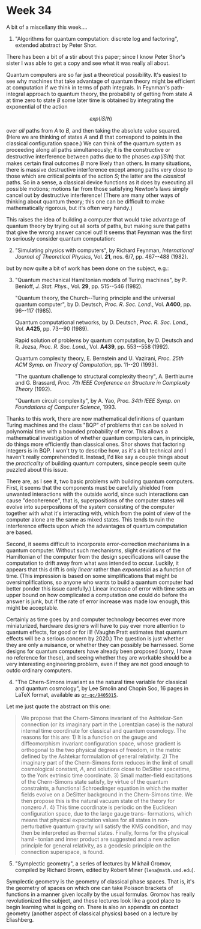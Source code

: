 # Week 34

A bit of a miscellany this week....

1) "Algorithms for quantum computation: discrete log and factoring",
extended abstract by Peter Shor.

There has been a bit of a stir about this paper; since I know Peter
Shor's sister I was able to get a copy and see what it was really all
about.

Quantum computers are so far just a theoretical possibility. It's
easiest to see why machines that take advantage of quantum theory might
be efficient at computation if we think in terms of path integrals. In
Feynman's path-integral approach to quantum theory, the probability of
getting from state $A$ at time zero to state $B$ some later time is obtained
by integrating the exponential of the action

$$exp(iS/\hbar)$$

over *all* paths from $A$ to $B$, and then taking the absolute value
squared. (Here we are thinking of states $A$ and $B$ that correspond to
points in the classical configuration space.) We can think of the
quantum system as proceeding along all paths simultaneously; it is the
constructive or destructive interference between paths due to the phases
$exp(iS/\hbar)$ that makes certain final outcomes $B$ more likely than others.
In many situations, there is massive destructive interference except
among paths very close to those which are critical points of the action
$S$; the latter are the *classical* paths. So in a sense, a classical
device functions as it does by executing all possible motions; motions
far from those satisfying Newton's laws simply cancel out by
destructive interference! (There are many other ways of thinking about
quantum theory; this one can be difficult to make mathematically
rigorous, but it's often very handy.)

This raises the idea of building a computer that would take advantage of
quantum theory by trying out all sorts of paths, but making sure that
paths that give the wrong answer cancel out! It seems that Feynman was
the first to seriously consider quantum computation:

2) "Simulating physics with computers", by Richard Feynman, _International Journal of Theoretical Physics_, Vol. **21**, nos. 6/7, pp. 467--488 (1982).

but by now quite a bit of work has been done on the subject, e.g.:

3) "Quantum mechanical Hamiltonian models of Turing machines", by P.
Benioff, _J. Stat. Phys._, Vol. **29**, pp. 515--546 (1982).

    "Quantum theory, the Church--Turing principle and the universal quantum computer", by D. Deutsch, _Proc. R. Soc. Lond._, Vol. **A400**, pp. 96--117 (1985).

    Quantum computational networks, by D. Deutsch, _Proc. R. Soc. Lond., Vol_. **A425**, pp. 73--90 (1989).

    Rapid solution of problems by quantum computation, by D. Deutsch and R. Jozsa, _Proc. R. Soc. Lond._, Vol. **A439**, pp. 553--558 (1992).

    Quantum complexity theory, E. Bernstein and U. Vazirani, _Proc. 25th ACM Symp. on Theory of Computation_, pp. 11--20 (1993).

    "The quantum challenge to structural complexity theory", A. Berthiaume and G. Brassard, _Proc. 7th IEEE Conference on Structure in Complexity Theory_ (1992).

    "Quantum circuit complexity", by A. Yao, _Proc. 34th IEEE Symp. on Foundations of Computer Science_, 1993.

Thanks to this work, there are now mathematical definitions of quantum
Turing machines and the class "BQP" of problems that can be solved in
polynomial time with a bounded probability of error. This allows a
mathematical investigation of whether quantum computers can, in
principle, do things more efficiently than classical ones. Shor shows
that factoring integers is in BQP. I won't try to describe how, as
it's a bit technical and I haven't really comprehended it. Instead,
I'd like say a couple things about the *practicality* of building
quantum computers, since people seem quite puzzled about this issue.

There are, as I see it, two basic problems with building quantum
computers. First, it seems that the components must be carefully
shielded from unwanted interactions with the outside world, since such
interactions can cause "decoherence", that is, superpositions of the
computer states will evolve into superpositions of the system consisting
of the computer together with what it's interacting with, which from
the point of view of the computer alone are the same as mixed states.
This tends to ruin the interference effects upon which the advantages of
quantum computation are based.

Second, it seems difficult to incorporate error-correction mechanisms in
a quantum computer. Without such mechanisms, slight deviations of the
Hamiltonian of the computer from the design specifications will cause
the computation to drift away from what was intended to occur. Luckily,
it appears that this drift is only *linear* rather than *exponential* as
a function of time. (This impression is based on some simplifications
that might be oversimplifications, so anyone who wants to build a
quantum computer had better ponder this issue carefully.) Linear
increase of error with time sets an upper bound on how complicated a
computation one could do before the answer is junk, but if the rate of
error increase was made low enough, this might be acceptable.

Certainly as time goes by and computer technology becomes ever more
miniaturized, hardware designers will have to pay ever more attention to
quantum effects, for good or for ill! (Vaughn Pratt estimates that
quantum effects will be a serious concern by 2020.) The question is just
whether they are only a nuisance, or whether they can possibly be
harnessed. Some designs for quantum computers have already been proposed
(sorry, I have no reference for these), and seeing whether they are
workable should be a very interesting engineering problem, even if they
are not good enough to outdo ordinary computers.

4) "The Chern-Simons invariant as the natural time variable for classical and quantum cosmology", by Lee Smolin and Chopin Soo, 16 pages
in LaTeX format, available as [`gr-qc/9405015`](http://xxx.lanl.gov/abs/gr-qc/9405015).

Let me just quote the abstract on this one:

> We propose that the Chern-Simons invariant of the Ashtekar-Sen
> connection (or its imaginary part in the Lorentzian case) is the natural
> internal time coordinate for classical and quantum cosmology. The
> reasons for this are: 1) It is a function on the gauge and
> diffeomorphism invariant configuration space, whose gradient is
> orthogonal to the two physical degrees of freedom, in the metric defined
> by the Ashtekar formulation of general relativity.  2) The imaginary
> part of the Chern-Simons form reduces in the limit of small cosmological
> constant, $\Lambda$, and solutions close to DeSitter spacetime, to the York
> extrinsic time coordinate.  3) Small matter-field excitations of the
> Chern-Simons state satisfy, by virtue of the quantum constraints, a
> functional Schroedinger equation in which the matter fields evolve on a
> DeSitter background in the Chern-Simons time. We then propose this is
> the natural vacuum state of the theory for nonzero $\Lambda$. 4) This time
> coordinate is periodic on the Euclidean configuration space, due to the
> large gauge trans- formations, which means that physical expectation
> values for all states in non-perturbative quantum gravity will satisfy
> the KMS condition, and may then be interpreted as thermal states.
> Finally, forms for the physical hamil- tonian and inner product are
> suggested and a new action principle for general relativity, as a
> geodesic principle on the connection superspace, is found.

5) "Symplectic geometry", a series of lectures by Mikhail Gromov,
compiled by Richard Brown, edited by Robert Miner (`lena@math.umd.edu`).

Symplectic geometry is the geometry of classical phase spaces. That is,
it's the geometry of spaces on which one can take Poisson brackets of
functions in a manner given locally by the usual formulas. Gromov has
really revolutionized the subject, and these lectures look like a good
place to begin learning what is going on. There is also an appendix on
contact geometry (another aspect of classical physics) based on a
lecture by Eliashberg.

